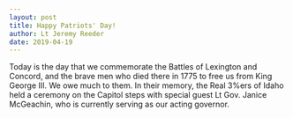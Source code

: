 ```yaml
---
layout: post
title: Happy Patriots' Day!
author: Lt Jeremy Reeder
date: 2019-04-19
---
```


Today is the day that we commemorate the Battles of Lexington and Concord, and the brave men who died there in 1775 to free us from King George III. We owe much to them. In their memory, the Real 3%ers of Idaho held a ceremony on the Capitol steps with special guest Lt Gov. Janice McGeachin, who is currently serving as our acting governor.

